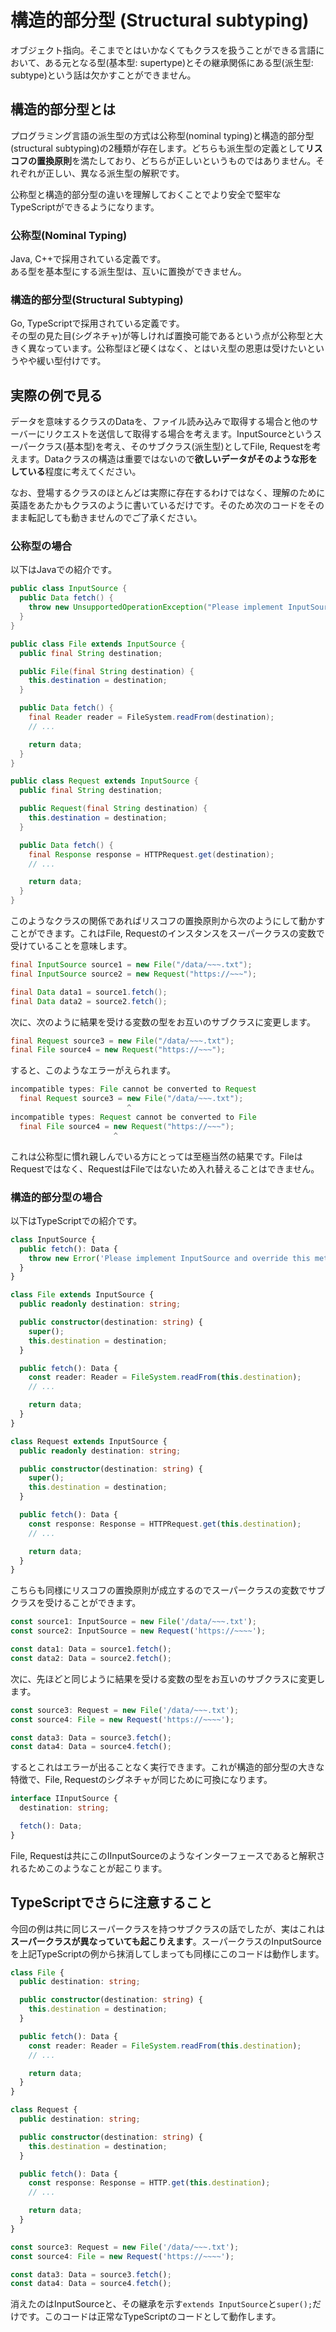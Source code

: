 # 構造的部分型 \(Structural subtyping\)

オブジェクト指向。そこまでとはいかなくてもクラスを扱うことができる言語において、ある元となる型\(基本型: supertype\)とその継承関係にある型\(派生型: subtype\)という話は欠かすことができません。

## 構造的部分型とは

プログラミング言語の派生型の方式は公称型\(nominal typing\)と構造的部分型\(structural subtyping\)の2種類が存在します。どちらも派生型の定義として**リスコフの置換原則**を満たしており、どちらが正しいというものではありません。それぞれが正しい、異なる派生型の解釈です。

公称型と構造的部分型の違いを理解しておくことでより安全で堅牢なTypeScriptができるようになります。

### 公称型\(Nominal Typing\)

Java, C++で採用されている定義です。  
ある型を基本型にする派生型は、互いに置換ができません。

### 構造的部分型\(Structural Subtyping\)

Go, TypeScriptで採用されている定義です。  
その型の見た目\(シグネチャ\)が等しければ置換可能であるという点が公称型と大きく異なっています。公称型ほど硬くはなく、とはいえ型の恩恵は受けたいというやや緩い型付けです。

## 実際の例で見る

データを意味するクラスのDataを、ファイル読み込みで取得する場合と他のサーバーにリクエストを送信して取得する場合を考えます。InputSourceというスーパークラス\(基本型\)を考え、そのサブクラス\(派生型\)としてFile, Requestを考えます。Dataクラスの構造は重要ではないので**欲しいデータがそのような形をしている**程度に考えてください。

なお、登場するクラスのほとんどは実際に存在するわけではなく、理解のために英語をあたかもクラスのように書いているだけです。そのため次のコードをそのまま転記しても動きませんのでご了承ください。

### 公称型の場合

以下はJavaでの紹介です。

```java
public class InputSource {
  public Data fetch() {
    throw new UnsupportedOperationException("Please implement InputSource and override this method");
  }
}

public class File extends InputSource {
  public final String destination;

  public File(final String destination) {
    this.destination = destination;
  }

  public Data fetch() {
    final Reader reader = FileSystem.readFrom(destination);
    // ...

    return data;
  }
}

public class Request extends InputSource {
  public final String destination;

  public Request(final String destination) {
    this.destination = destination;
  }

  public Data fetch() {
    final Response response = HTTPRequest.get(destination);
    // ...

    return data;
  }
}
```

このようなクラスの関係であればリスコフの置換原則から次のようにして動かすことができます。これはFile, Requestのインスタンスをスーパークラスの変数で受けていることを意味します。

```java
final InputSource source1 = new File("/data/~~~.txt");
final InputSource source2 = new Request("https://~~~");

final Data data1 = source1.fetch();
final Data data2 = source2.fetch();
```

次に、次のように結果を受ける変数の型をお互いのサブクラスに変更します。

```java
final Request source3 = new File("/data/~~~.txt");
final File source4 = new Request("https://~~~");
```

すると、このようなエラーがえられます。

```java
incompatible types: File cannot be converted to Request
  final Request source3 = new File("/data/~~~.txt");
                          ^
incompatible types: Request cannot be converted to File
  final File source4 = new Request("https://~~~");
                       ^
```

これは公称型に慣れ親しんでいる方にとっては至極当然の結果です。FileはRequestではなく、RequestはFileではないため入れ替えることはできません。

### 構造的部分型の場合

以下はTypeScriptでの紹介です。

```typescript
class InputSource {
  public fetch(): Data {
    throw new Error('Please implement InputSource and override this method');
  }
}

class File extends InputSource {
  public readonly destination: string;

  public constructor(destination: string) {
    super();
    this.destination = destination;
  }

  public fetch(): Data {
    const reader: Reader = FileSystem.readFrom(this.destination);
    // ...

    return data;
  }
}

class Request extends InputSource {
  public readonly destination: string;

  public constructor(destination: string) {
    super();
    this.destination = destination;
  }

  public fetch(): Data {
    const response: Response = HTTPRequest.get(this.destination);
    // ...

    return data;
  }
}
```

こちらも同様にリスコフの置換原則が成立するのでスーパークラスの変数でサブクラスを受けることができます。

```typescript
const source1: InputSource = new File('/data/~~~.txt');
const source2: InputSource = new Request('https://~~~~');

const data1: Data = source1.fetch();
const data2: Data = source2.fetch();
```

次に、先ほどと同じように結果を受ける変数の型をお互いのサブクラスに変更します。

```typescript
const source3: Request = new File('/data/~~~.txt');
const source4: File = new Request('https://~~~~');

const data3: Data = source3.fetch();
const data4: Data = source4.fetch();
```

するとこれはエラーが出ることなく実行できます。これが構造的部分型の大きな特徴で、File, Requestのシグネチャが同じために可換になります。

```typescript
interface IInputSource {
  destination: string;

  fetch(): Data;
}
```

File, Requestは共にこのIInputSourceのようなインターフェースであると解釈されるためこのようなことが起こります。

## TypeScriptでさらに注意すること

今回の例は共に同じスーパークラスを持つサブクラスの話でしたが、実はこれは**スーパークラスが異なっていても起こりえます**。スーパークラスのInputSourceを上記TypeScriptの例から抹消してしまっても同様にこのコードは動作します。

```typescript
class File {
  public destination: string;

  public constructor(destination: string) {
    this.destination = destination;
  }

  public fetch(): Data {
    const reader: Reader = FileSystem.readFrom(this.destination);
    // ...

    return data;
  }
}

class Request {
  public destination: string;

  public constructor(destination: string) {
    this.destination = destination;
  }

  public fetch(): Data {
    const response: Response = HTTP.get(this.destination);
    // ...

    return data;
  }
}

const source3: Request = new File('/data/~~~.txt');
const source4: File = new Request('https://~~~~');

const data3: Data = source3.fetch();
const data4: Data = source4.fetch();
```

消えたのはInputSourceと、その継承を示す`extends InputSource`と`super();`だけです。このコードは正常なTypeScriptのコードとして動作します。

## 

